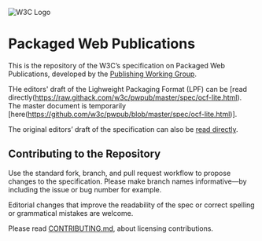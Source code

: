 
![W3C Logo](https://www.w3.org/Icons/w3c_home)

# Packaged Web Publications

This is the repository of the W3C’s specification on Packaged Web Publications, developed by the [Publishing Working Group](https://www.w3.org/publishing/groups/publ-wg/). 

THe editors' draft of the Lighweight Packaging Format (LPF) can be [read directly(https://raw.githack.com/w3c/pwpub/master/spec/ocf-lite.html). The master document is temporarily [here(https://github.com/w3c/pwpub/blob/master/spec/ocf-lite.html)].

The original editors’ draft of the specification can also be [read directly](https://w3c.github.io/pwpub/).

## Contributing to the Repository

Use the standard fork, branch, and pull request workflow to propose changes to the specification. Please make branch names informative—by including the issue or bug number for example.

Editorial changes that improve the readability of the spec or correct spelling or grammatical mistakes are welcome.

Please read [CONTRIBUTING.md](CONTRIBUTING.md), about licensing contributions.

